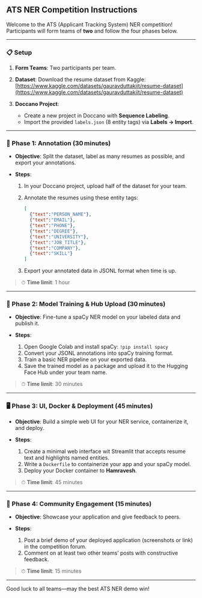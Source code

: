 ## ATS NER Competition Instructions

Welcome to the ATS (Applicant Tracking System) NER competition! Participants will form teams of **two** and follow the four phases below.

---

### 📋 Setup

1. **Form Teams**: Two participants per team.
2. **Dataset**: Download the resume dataset from Kaggle: [https://www.kaggle.com/datasets/gauravduttakiit/resume-dataset](https://www.kaggle.com/datasets/gauravduttakiit/resume-dataset)
3. **Doccano Project**:

   * Create a new project in Doccano with **Sequence Labeling**.
   * Import the provided `labels.json` (8 entity tags) via **Labels → Import**.

---

### 🚀 Phase 1: Annotation (30 minutes)

* **Objective**: Split the dataset, label as many resumes as possible, and export your annotations.
* **Steps**:

  1. In your Doccano project, upload half of the dataset for your team.
  2. Annotate the resumes using these entity tags:

     ```json
     [
       {"text":"PERSON_NAME"},
       {"text":"EMAIL"},
       {"text":"PHONE"},
       {"text":"DEGREE"},
       {"text":"UNIVERSITY"},
       {"text":"JOB_TITLE"},
       {"text":"COMPANY"},
       {"text":"SKILL"}
     ]
     ```
  3. Export your annotated data in JSONL format when time is up.

> ⏱ **Time limit**: 1 hour

---

### 🤖 Phase 2: Model Training & Hub Upload (30 minutes)

* **Objective**: Fine-tune a spaCy NER model on your labeled data and publish it.
* **Steps**:

  1. Open Google Colab and install spaCy: `!pip install spacy`
  2. Convert your JSONL annotations into spaCy training format.
  3. Train a basic NER pipeline on your exported data.
  4. Save the trained model as a package and upload it to the Hugging Face Hub under your team name.

> ⏱ **Time limit**: 30 minutes

---

### 🖥️ Phase 3: UI, Docker & Deployment (45 minutes)

* **Objective**: Build a simple web UI for your NER service, containerize it, and deploy.
* **Steps**:

  1. Create a minimal web interface wit Streamlit that accepts resume text and highlights named entities.
  2. Write a `Dockerfile` to containerize your app and your spaCy model.
  3. Deploy your Docker container to **Hamravesh**.

> ⏱ **Time limit**: 45 minutes

---

### 💬 Phase 4: Community Engagement (15 minutes)

* **Objective**: Showcase your application and give feedback to peers.
* **Steps**:

  1. Post a brief demo of your deployed application (screenshots or link) in the competition forum.
  2. Comment on at least two other teams’ posts with constructive feedback.

> ⏱ **Time limit**: 15 minutes

---

Good luck to all teams—may the best ATS NER demo win!
